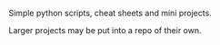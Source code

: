 Simple python scripts, cheat sheets and mini projects.

Larger projects may be put into a repo of their own.
